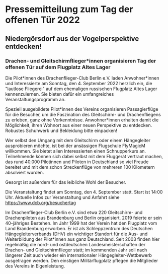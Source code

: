 # Pressemitteilung zum Tag der offenen Tür 2022
## Niedergörsdorf aus der Vogelperspektive entdecken!
### Drachen- und Gleitschirmflieger\*innen organisieren Tag der offenen Tür auf dem Flugplatz Altes Lager

Die Pilot\*innen des Drachenflieger-Club Berlin e.V. laden Anwohner\*innen und Interessierte am Sonntag, den 4. September 2022 herzlich ein, die "lautlose Fliegerei" auf dem ehemaligen russischen Flugplatz Altes Lager kennenzulernen. Sie bieten dafür ein umfangreiches Veranstaltungsprogramm an.

Speziell ausgebildete Pilot\*innen des Vereins organisieren Passagierflüge für die Besucher, um die Faszination des Gleitschirm- und Drachenfliegens zu erleben, ganz ohne Vorkenntnisse. Anwohner\*innen erhalten damit die Möglichkeit, ihren Wohnort aus einer neuen Perspektive zu entdecken. Robustes Schuhwerk und Bekleidung bitte einpacken!

Wer selbst den Umgang mit dem Gleitschirm oder einem Hängegleiter ausprobieren möchte, ist bei der ansässigen Flugschule FlyMagicM willkommen. Sie bietet allen Interessierten einen Schnupperkurs an. Teilnehmende können sich dabei selbst mit dem Fluggerät vertraut machen, das rund 40.000 Pilotinnen und Piloten in Deutschland so viel Freude bereitet und mit dem schon Streckenflüge von mehreren 100 Kilometern absolviert wurden.

Gesorgt ist außerdem für das leibliche Wohl der Besucher.

Die Veranstaltung findet am Sonntag, den 4. September statt. Start ist 14:00 Uhr. Aktuelle Infos zur Veranstaltung und Anfahrt siehe https://www.dcb.org/besuchertag

Im Drachenflieger-Club Berlin e.V. sind etwa 220 Gleitschirm- und Drachenpiloten aus Brandenburg und Berlin organisiert. 2019 feierte er sein 40-jähriges Bestehen. Im Jahr 1999 hat der Verein hat den Flugplatz vom Land Brandenburg erworben. Er ist als Schleppzentrum des Deutschen Hängegleiterverbands (DHV) ein wichtiger Standort für die Aus- und Weiterbildung der Pilot\*innen aus ganz Deutschland. Seit 2003 finden hier regelmäßig die nord- und ostdeutschen Landesmeisterschaften der Drachen- und Gleitschirmflieger statt; im kommenden Jahr soll nach längerer Zeit auch wieder ein internationaler Hängegleiter-Wettbewerb ausgetragen werden. Den einstigen Militärflugplatz pflegen die Mitglieder des Vereins in Eigenleistung.
